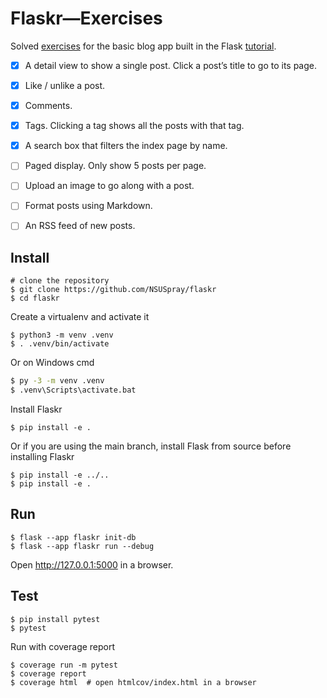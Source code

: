 # Flaskr—Exercises

Solved [exercises](https://flask.palletsprojects.com/tutorial/next/) for the basic blog app built in the Flask [tutorial](https://flask.palletsprojects.com/tutorial/).

- [x] A detail view to show a single post. Click a post’s title to go to its page.
- [x] Like / unlike a post.
- [x] Comments.
- [x] Tags. Clicking a tag shows all the posts with that tag.
- [x] A search box that filters the index page by name.
- [ ] Paged display. Only show 5 posts per page.
- [ ] Upload an image to go along with a post.
- [ ] Format posts using Markdown.
- [ ] An RSS feed of new posts.


## Install

```shell
# clone the repository
$ git clone https://github.com/NSUSpray/flaskr
$ cd flaskr
```

Create a virtualenv and activate it

```shell
$ python3 -m venv .venv
$ . .venv/bin/activate
```

Or on Windows cmd

```cmd
$ py -3 -m venv .venv
$ .venv\Scripts\activate.bat
```

Install Flaskr

```shell
$ pip install -e .
```

Or if you are using the main branch, install Flask from source before
installing Flaskr

```shell
$ pip install -e ../..
$ pip install -e .
```


## Run

```shell
$ flask --app flaskr init-db
$ flask --app flaskr run --debug
```

Open http://127.0.0.1:5000 in a browser.


## Test

```shell
$ pip install pytest
$ pytest
```

Run with coverage report

```shell
$ coverage run -m pytest
$ coverage report
$ coverage html  # open htmlcov/index.html in a browser
```
